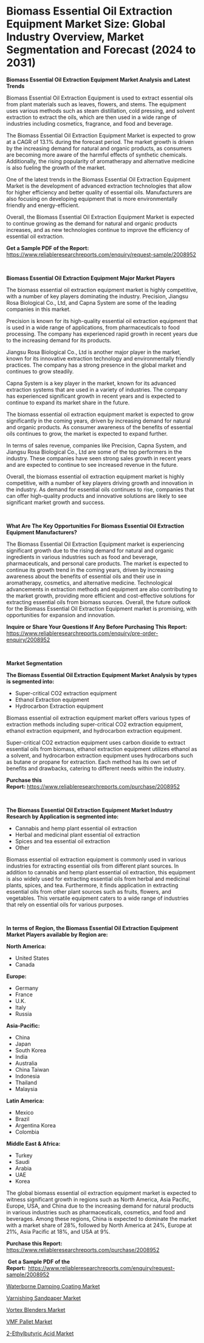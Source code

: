 <p><h1>Biomass Essential Oil Extraction Equipment Market Size: Global Industry Overview, Market Segmentation and Forecast (2024 to 2031)</h1></p><p><strong>Biomass Essential Oil Extraction Equipment Market Analysis and Latest Trends</strong></p>
<p><p>Biomass Essential Oil Extraction Equipment is used to extract essential oils from plant materials such as leaves, flowers, and stems. The equipment uses various methods such as steam distillation, cold pressing, and solvent extraction to extract the oils, which are then used in a wide range of industries including cosmetics, fragrance, and food and beverage.</p><p>The Biomass Essential Oil Extraction Equipment Market is expected to grow at a CAGR of 13.1% during the forecast period. The market growth is driven by the increasing demand for natural and organic products, as consumers are becoming more aware of the harmful effects of synthetic chemicals. Additionally, the rising popularity of aromatherapy and alternative medicine is also fueling the growth of the market.</p><p>One of the latest trends in the Biomass Essential Oil Extraction Equipment Market is the development of advanced extraction technologies that allow for higher efficiency and better quality of essential oils. Manufacturers are also focusing on developing equipment that is more environmentally friendly and energy-efficient.</p><p>Overall, the Biomass Essential Oil Extraction Equipment Market is expected to continue growing as the demand for natural and organic products increases, and as new technologies continue to improve the efficiency of essential oil extraction.</p></p>
<p><strong>Get a Sample PDF of the Report:&nbsp;</strong> <a href="https://www.reliableresearchreports.com/enquiry/request-sample/2008952">https://www.reliableresearchreports.com/enquiry/request-sample/2008952</a></p>
<p>&nbsp;</p>
<p><strong>Biomass Essential Oil Extraction Equipment Major Market Players</strong></p>
<p><p>The biomass essential oil extraction equipment market is highly competitive, with a number of key players dominating the industry. Precision, Jiangsu Rosa Biological Co., Ltd, and Capna System are some of the leading companies in this market.</p><p>Precision is known for its high-quality essential oil extraction equipment that is used in a wide range of applications, from pharmaceuticals to food processing. The company has experienced rapid growth in recent years due to the increasing demand for its products.</p><p>Jiangsu Rosa Biological Co., Ltd is another major player in the market, known for its innovative extraction technology and environmentally friendly practices. The company has a strong presence in the global market and continues to grow steadily.</p><p>Capna System is a key player in the market, known for its advanced extraction systems that are used in a variety of industries. The company has experienced significant growth in recent years and is expected to continue to expand its market share in the future.</p><p>The biomass essential oil extraction equipment market is expected to grow significantly in the coming years, driven by increasing demand for natural and organic products. As consumer awareness of the benefits of essential oils continues to grow, the market is expected to expand further.</p><p>In terms of sales revenue, companies like Precision, Capna System, and Jiangsu Rosa Biological Co., Ltd are some of the top performers in the industry. These companies have seen strong sales growth in recent years and are expected to continue to see increased revenue in the future.</p><p>Overall, the biomass essential oil extraction equipment market is highly competitive, with a number of key players driving growth and innovation in the industry. As demand for essential oils continues to rise, companies that can offer high-quality products and innovative solutions are likely to see significant market growth and success.</p></p>
<p>&nbsp;</p>
<p><strong>What Are The Key Opportunities For Biomass Essential Oil Extraction Equipment Manufacturers?</strong></p>
<p><p>The Biomass Essential Oil Extraction Equipment market is experiencing significant growth due to the rising demand for natural and organic ingredients in various industries such as food and beverage, pharmaceuticals, and personal care products. The market is expected to continue its growth trend in the coming years, driven by increasing awareness about the benefits of essential oils and their use in aromatherapy, cosmetics, and alternative medicine. Technological advancements in extraction methods and equipment are also contributing to the market growth, providing more efficient and cost-effective solutions for extracting essential oils from biomass sources. Overall, the future outlook for the Biomass Essential Oil Extraction Equipment market is promising, with opportunities for expansion and innovation.</p></p>
<p><strong>Inquire or Share Your Questions If Any Before Purchasing This Report:</strong> <a href="https://www.reliableresearchreports.com/enquiry/pre-order-enquiry/2008952">https://www.reliableresearchreports.com/enquiry/pre-order-enquiry/2008952</a></p>
<p>&nbsp;</p>
<p><strong>Market Segmentation</strong></p>
<p><strong>The Biomass Essential Oil Extraction Equipment Market Analysis by types is segmented into:</strong></p>
<p><ul><li>Super-critical CO2 extraction equipment</li><li>Ethanol Extraction equipment</li><li>Hydrocarbon Extraction equipment</li></ul></p>
<p><p>Biomass essential oil extraction equipment market offers various types of extraction methods including super-critical CO2 extraction equipment, ethanol extraction equipment, and hydrocarbon extraction equipment. </p><p>Super-critical CO2 extraction equipment uses carbon dioxide to extract essential oils from biomass, ethanol extraction equipment utilizes ethanol as a solvent, and hydrocarbon extraction equipment uses hydrocarbons such as butane or propane for extraction. Each method has its own set of benefits and drawbacks, catering to different needs within the industry.</p></p>
<p><strong>Purchase this Report:&nbsp;</strong><a href="https://www.reliableresearchreports.com/purchase/2008952">https://www.reliableresearchreports.com/purchase/2008952</a></p>
<p>&nbsp;</p>
<p><strong>The Biomass Essential Oil Extraction Equipment Market Industry Research by Application is segmented into:</strong></p>
<p><ul><li>Cannabis and hemp plant essential oil extraction</li><li>Herbal and medicinal plant essential oil extraction</li><li>Spices and tea essential oil extraction</li><li>Other</li></ul></p>
<p><p>Biomass essential oil extraction equipment is commonly used in various industries for extracting essential oils from different plant sources. In addition to cannabis and hemp plant essential oil extraction, this equipment is also widely used for extracting essential oils from herbal and medicinal plants, spices, and tea. Furthermore, it finds application in extracting essential oils from other plant sources such as fruits, flowers, and vegetables. This versatile equipment caters to a wide range of industries that rely on essential oils for various purposes.</p></p>
<p>&nbsp;</p>
<p><strong>In terms of Region, the Biomass Essential Oil Extraction Equipment Market Players available by Region are:</strong></p>
<p>
    <p> <strong> North America: </strong>
        <ul>
            <li>United States</li>
            <li>Canada</li>
        </ul>
        </p> 
    <p> <strong> Europe: </strong>
        <ul>
            <li>Germany</li>
            <li>France</li>
            <li>U.K.</li>
            <li>Italy</li>
            <li>Russia</li>
        </ul>
        </p> 
    <p> <strong> Asia-Pacific: </strong>
        <ul>
            <li>China</li>
            <li>Japan</li>
            <li>South Korea</li>
            <li>India</li>
            <li>Australia</li>
            <li>China Taiwan</li>
            <li>Indonesia</li>
            <li>Thailand</li>
            <li>Malaysia</li>
        </ul>
        </p> 
    <p> <strong> Latin America: </strong>
        <ul>
            <li>Mexico</li>
            <li>Brazil</li>
            <li>Argentina Korea</li>
            <li>Colombia</li>
        </ul>
        </p> 
    <p> <strong> Middle East & Africa: </strong>
        <ul>
            <li>Turkey</li>
            <li>Saudi</li>
            <li>Arabia</li>
            <li>UAE</li>
            <li>Korea</li>
        </ul>
    </p>
    </p>
<p><p>The global biomass essential oil extraction equipment market is expected to witness significant growth in regions such as North America, Asia Pacific, Europe, USA, and China due to the increasing demand for natural products in various industries such as pharmaceuticals, cosmetics, and food and beverages. Among these regions, China is expected to dominate the market with a market share of 28%, followed by North America at 24%, Europe at 21%, Asia Pacific at 18%, and USA at 9%.</p></p>
<p><strong>Purchase this Report: </strong><a href="https://www.reliableresearchreports.com/purchase/2008952">https://www.reliableresearchreports.com/purchase/2008952</a></p>
<p>&nbsp;<strong>Get a Sample PDF of the Report:&nbsp;&nbsp;</strong><a href="https://www.reliableresearchreports.com/enquiry/request-sample/2008952">https://www.reliableresearchreports.com/enquiry/request-sample/2008952</a></p>
<p><strong></strong></p>
<p><p><a href="https://meowing-canidae-761.notion.site/Waterborne-Damping-Coating-Market-Research-Report-The-Key-To-Successful-Business-Strategy-Forecaste-f91579f0c6b141bd90613e72d672160e">Waterborne Damping Coating Market</a></p><p><a href="https://military-diascia-e68.notion.site/Varnishing-Sandpaper-Market-Size-Market-Share-and-Global-Market-Analysis-Report-2024-2031-ebf26b2997bc4f02b117134e755afe59">Varnishing Sandpaper Market</a></p><p><a href="https://view.publitas.com/reportprime-1/vortex-blenders-market-centers-on-aspects-such-as-market-growth-market-share-market-opportunity-and-projected-forecasts-spanning-from-2024-to-2031/">Vortex Blenders Market</a></p><p><a href="https://view.publitas.com/reportprime-1/vmf-pallet-market-centers-on-aspects-such-as-market-growth-market-share-market-opportunity-and-projected-forecasts-spanning-from-2024-to-2031/">VMF Pallet Market</a></p><p><a href="https://sudsy-motorcycle-bbc.notion.site/2-Ethylbutyric-Acid-Market-Size-Focuses-on-Market-Dynamics-In-Depth-Analysis-and-Future-Projections-0a873fcf54ab4f8a8b232d821e5b5b63">2-Ethylbutyric Acid Market</a></p></p>